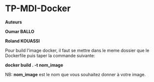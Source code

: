 # TP-MDI-Docker

****Auteurs****

 **Oumar BALLO**
 
 **Roland KOUASSI**
 
 
Pour build l'image docker, il faut se mettre dans le meme dossier que le Dockerfile puis taper la commande suivante:

**docker build . -t   nom_image**

NB: __nom_image__ est le nom que vous souhaitez donner à votre image.
